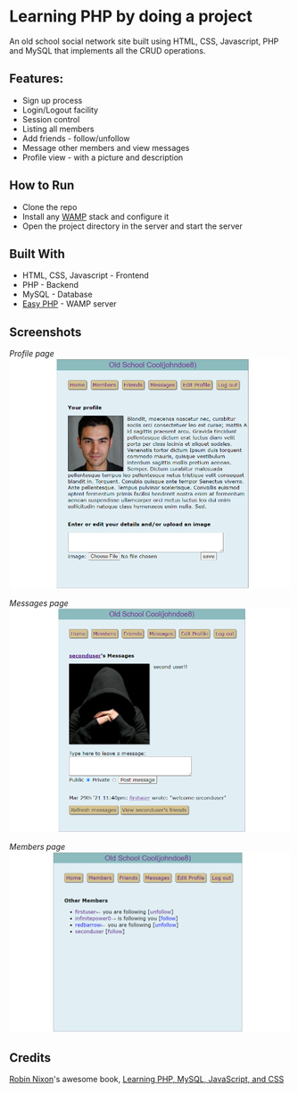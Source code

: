 # Learning PHP by doing a project

An old school social network site built using HTML, CSS, Javascript, PHP and MySQL that implements all the CRUD operations.

## Features:

- Sign up process
- Login/Logout facility
- Session control
- Listing all members
- Add friends - follow/unfollow
- Message other members and view messages
- Profile view - with a picture and description

## How to Run

- Clone the repo
- Install any [WAMP](https://ampps.com/wamp) stack and configure it
- Open the project directory in the server and start the server

## Built With

- HTML, CSS, Javascript - Frontend
- PHP - Backend
- MySQL - Database
- [Easy PHP](https://www.easyphp.org/) - WAMP server

## Screenshots

_Profile page_
<img src='/images/profile.png' style='width: 200'>

_Messages page_
<img src='/images/messages.png' style='width: 200;' >

_Members page_
<img src='/images/members.png' style='width: 200;' >

## Credits

[Robin Nixon](https://github.com/RobinNixon/lpmj6/tree/master/robinsnest)'s awesome book, [Learning PHP, MySQL, JavaScript, and CSS](https://www.amazon.com/Learning-MySQL-JavaScript-Step-Step/dp/1449319262)
